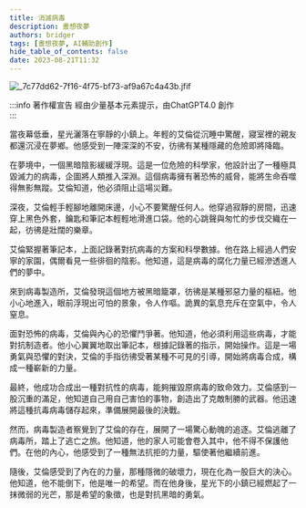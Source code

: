 ```yaml
---
title: 消滅病毒
description: 晝想夜夢
authors: bridger
tags: [晝想夜夢, AI輔助創作]
hide_table_of_contents: false
date: 2023-08-21T11:32
---
```


![_7c77dd62-7f16-4f75-bf73-af9a67c4a43b.jfif](https://e.brid.pw/i/2023/08/21/iqoj6d-2.webp)

<!-- truncate -->
:::info 著作權宣告
經由少量基本元素提示，由ChatGPT4.0 創作  
:::


當夜幕低垂，星光灑落在寧靜的小鎮上。年輕的艾倫從沉睡中驚醒，寢室裡的親友都還沉浸在夢鄉。他感受到一陣深深的不安，彷彿有某種隱藏的危險即將降臨。

在夢境中，一個黑暗陰影緩緩浮現。這是一位危險的科學家，他設計出了一種極具毀滅力的病毒，企圖將人類推入深淵。這個病毒擁有著恐怖的威脅，能將生命吞噬得無影無蹤。艾倫知道，他必須阻止這場災難。

深夜，艾倫輕手輕腳地離開床邊，小心不要驚醒任何人。他穿過寂靜的房間，迅速穿上黑色外套，鑰匙和筆記本輕輕地滑進口袋。他的心跳聲與匆忙的步伐交織在一起，彷彿是壯闊的樂章。

艾倫緊握著筆記本，上面記錄著對抗病毒的方案和科學數據。他在路上經過人們安寧的家園，偶爾看見一些徘徊的陰影。他知道，這是病毒的腐化力量已經滲透進人們的夢中。

來到病毒製造所，艾倫發現這個地方被黑暗籠罩，彷彿是某種邪惡力量的樞紐。他小心地進入，眼前浮現出可怕的景象，令人作嘔。詭異的氣息充斥在空氣中，令人窒息。

面對恐怖的病毒，艾倫與內心的恐懼鬥爭著。他知道，他必須利用這些病毒，才能對抗制造者。他小心翼翼地取出筆記本，根據記錄著的指示，開始操作。這是一場勇氣與恐懼的對決，艾倫的手指彷彿受著某種不可見的引導，開始將病毒合成，構成一種嶄新的力量。

最終，他成功合成出一種對抗性的病毒，能夠摧毀原病毒的致命效力。艾倫感到一股沉重的滿足，他知道自己用自己害怕的事物，創造出了克敵制勝的武器。他迅速將這種抗毒病毒儲存起來，準備展開最後的決戰。

然而，病毒製造者察覺到了艾倫的存在，展開了一場驚心動魄的追逐。艾倫逃離了病毒所，踏上了逃亡之旅。他知道，他的家人可能會卷入其中，他不得不保護他們。在他的內心，他感受到了一種無法抗拒的力量，驅使著他繼續前進。

隨後，艾倫感受到了內在的力量，那種隱微的破壞力，現在化為一股巨大的決心。他知道，他不能倒下，他是唯一的希望。而在他身後，星光下的小鎮已經燃起了一抹微弱的光芒，那是希望的象徵，也是對抗黑暗的勇氣。